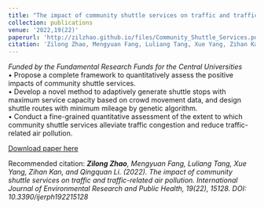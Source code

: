 ```yaml
---
title: "The impact of community shuttle services on traffic and traffic-related air pollution."
collection: publications
venue: '2022,19(22)'
paperurl: 'http://zilzhao.github.io/files/Community_Shuttle_Services.pdf'
citation: 'Zilong Zhao, Mengyuan Fang, Luliang Tang, Xue Yang, Zihan Kan, and Qingquan Li. (2022). The impact of community shuttle services on traffic and traffic-related air pollution. International Journal of Environmental Research and Public Health, 19(22), 15128.'
---
```

*Funded by the Fundamental Research Funds for the Central Universities*<br>
•	Propose a complete framework to quantitatively assess the positive impacts of community shuttle services.<br>
•	Develop a novel method to adaptively generate shuttle stops with maximum service capacity based on crowd movement data, and design shuttle routes with minimum mileage by genetic algorithm.<br>
•	Conduct a fine-grained quantitative assessment of the extent to which community shuttle services alleviate traffic congestion and reduce traffic-related air pollution.<br>

[Download paper here](http://zilzhao.github.io/files/Community_Shuttle_Services.pdf)

Recommended citation: ***Zilong Zhao**, Mengyuan Fang, Luliang Tang, Xue Yang, Zihan Kan, and Qingquan Li. (2022). The impact of community shuttle services on traffic and traffic-related air pollution. International Journal of Environmental Research and Public Health, 19(22), 15128. DOI: 10.3390/ijerph192215128*
